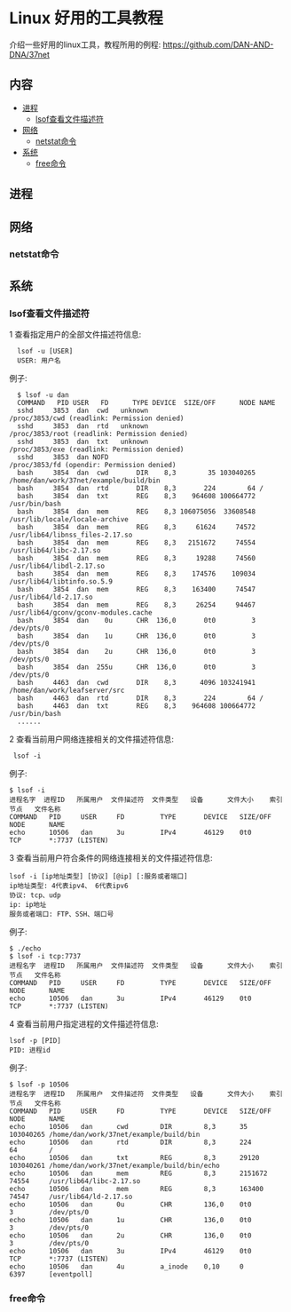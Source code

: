 # Linux 好用的工具教程

介绍一些好用的linux工具，教程所用的例程: https://github.com/DAN-AND-DNA/37net

## 内容

- [进程](#进程)
  - [lsof查看文件描述符](#lsof查看文件描述符)
- [网络](#网络)
  - [netstat命令](#netstat命令)
- [系统](#系统)
  - [free命令](#free命令)


## 进程

    

## 网络
### netstat命令

## 系统
### lsof查看文件描述符
   
1 查看指定用户的全部文件描述符信息:
      
      lsof -u [USER]
      USER: 用户名
    
 例子:
      
      $ lsof -u dan
      COMMAND   PID USER   FD      TYPE DEVICE  SIZE/OFF      NODE NAME
      sshd     3853  dan  cwd   unknown                            /proc/3853/cwd (readlink: Permission denied)
      sshd     3853  dan  rtd   unknown                            /proc/3853/root (readlink: Permission denied)
      sshd     3853  dan  txt   unknown                            /proc/3853/exe (readlink: Permission denied)
      sshd     3853  dan NOFD                                      /proc/3853/fd (opendir: Permission denied)
      bash     3854  dan  cwd       DIR    8,3        35 103040265 /home/dan/work/37net/example/build/bin
      bash     3854  dan  rtd       DIR    8,3       224        64 /
      bash     3854  dan  txt       REG    8,3    964608 100664772 /usr/bin/bash
      bash     3854  dan  mem       REG    8,3 106075056  33608548 /usr/lib/locale/locale-archive
      bash     3854  dan  mem       REG    8,3     61624     74572 /usr/lib64/libnss_files-2.17.so
      bash     3854  dan  mem       REG    8,3   2151672     74554 /usr/lib64/libc-2.17.so
      bash     3854  dan  mem       REG    8,3     19288     74560 /usr/lib64/libdl-2.17.so
      bash     3854  dan  mem       REG    8,3    174576    109034 /usr/lib64/libtinfo.so.5.9
      bash     3854  dan  mem       REG    8,3    163400     74547 /usr/lib64/ld-2.17.so
      bash     3854  dan  mem       REG    8,3     26254     94467 /usr/lib64/gconv/gconv-modules.cache
      bash     3854  dan    0u      CHR  136,0       0t0         3 /dev/pts/0
      bash     3854  dan    1u      CHR  136,0       0t0         3 /dev/pts/0
      bash     3854  dan    2u      CHR  136,0       0t0         3 /dev/pts/0
      bash     3854  dan  255u      CHR  136,0       0t0         3 /dev/pts/0
      bash     4463  dan  cwd       DIR    8,3      4096 103241941 /home/dan/work/leafserver/src
      bash     4463  dan  rtd       DIR    8,3       224        64 /
      bash     4463  dan  txt       REG    8,3    964608 100664772 /usr/bin/bash
      ......
 
 
2 查看当前用户网络连接相关的文件描述符信息:
    
     lsof -i 
    
例子:
    
    $ lsof -i
    进程名字  进程ID   所属用户  文件描述符  文件类型   设备      文件大小    索引节点   文件名称
    COMMAND   PID     USER     FD         TYPE       DEVICE   SIZE/OFF    NODE      NAME
    echo      10506   dan      3u         IPv4       46129    0t0         TCP       *:7737 (LISTEN)   
    
    
3 查看当前用户符合条件的网络连接相关的文件描述符信息:
    
    lsof -i [ip地址类型] [协议] [@ip] [:服务或者端口]
    ip地址类型: 4代表ipv4、 6代表ipv6
    协议: tcp、udp
    ip: ip地址
    服务或者端口: FTP、SSH、端口号
例子:    

    $ ./echo 
    $ lsof -i tcp:7737
    进程名字  进程ID   所属用户  文件描述符  文件类型   设备      文件大小    索引节点   文件名称
    COMMAND   PID     USER     FD         TYPE       DEVICE   SIZE/OFF    NODE      NAME
    echo      10506   dan      3u         IPv4       46129    0t0         TCP       *:7737 (LISTEN)


4 查看当前用户指定进程的文件描述符信息:
    
    lsof -p [PID]
    PID: 进程id

例子:

    $ lsof -p 10506
    进程名字  进程ID   所属用户  文件描述符  文件类型   设备      文件大小    索引节点   文件名称
    COMMAND   PID     USER     FD         TYPE       DEVICE   SIZE/OFF    NODE      NAME
    echo      10506   dan      cwd        DIR        8,3      35          103040265 /home/dan/work/37net/example/build/bin
    echo      10506   dan      rtd        DIR        8,3      224         64        /
    echo      10506   dan      txt        REG        8,3      29120       103040261 /home/dan/work/37net/example/build/bin/echo
    echo      10506   dan      mem        REG        8,3      2151672     74554     /usr/lib64/libc-2.17.so
    echo      10506   dan      mem        REG        8,3      163400      74547     /usr/lib64/ld-2.17.so
    echo      10506   dan      0u         CHR        136,0    0t0         3         /dev/pts/0
    echo      10506   dan      1u         CHR        136,0    0t0         3         /dev/pts/0
    echo      10506   dan      2u         CHR        136,0    0t0         3         /dev/pts/0
    echo      10506   dan      3u         IPv4       46129    0t0         TCP       *:7737 (LISTEN)
    echo      10506   dan      4u         a_inode    0,10     0           6397      [eventpoll]
    
    
    
### free命令
